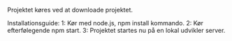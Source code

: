 Projektet køres ved at downloade projektet.

Installationsguide:
1: Kør med node.js, npm install kommando.
2: Kør efterfølegende npm start.
3: Projektet startes nu på en lokal udvikler server.
